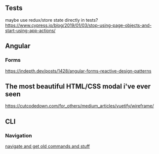 ## Tests
maybe use redux/store state directly in tests?
https://www.cypress.io/blog/2019/01/03/stop-using-page-objects-and-start-using-app-actions/

## Angular
### Forms
https://indepth.dev/posts/1428/angular-forms-reactive-design-patterns


## The most beautiful HTML/CSS modal i've ever seen
https://cutcodedown.com/for_others/medium_articles/vuetify/wireframe/

## CLI
### Navigation
[navigate and get old commands and stuff](https://betterprogramming.pub/7-shell-shortcuts-to-speed-up-development-439943247eea)

